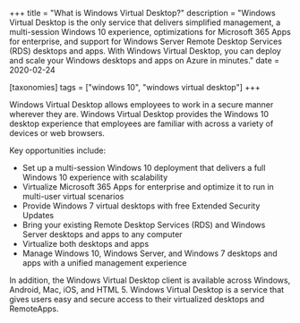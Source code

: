 +++
title = "What is Windows Virtual Desktop?"
description = "Windows Virtual Desktop is the only service that delivers simplified management, a multi-session Windows 10 experience, optimizations for Microsoft 365 Apps for enterprise, and support for Windows Server Remote Desktop Services (RDS) desktops and apps. With Windows Virtual Desktop, you can deploy and scale your Windows desktops and apps on Azure in minutes."
date = 2020-02-24

[taxonomies]
tags = ["windows 10", "windows virtual desktop"]
+++

Windows Virtual Desktop allows employees to work in a secure manner
wherever they are. Windows Virtual Desktop provides the Windows 10
desktop experience that employees are familiar with across a variety of
devices or web browsers.

Key opportunities include:

-   Set up a multi-session Windows 10 deployment that delivers a full
    Windows 10 experience with scalability
-   Virtualize Microsoft 365 Apps for enterprise and optimize it to run in multi-user
    virtual scenarios
-   Provide Windows 7 virtual desktops with free Extended Security
    Updates
-   Bring your existing Remote Desktop Services (RDS) and
    Windows Server desktops and apps to any computer
-   Virtualize both desktops and apps
-   Manage Windows 10, Windows Server, and Windows 7 desktops and apps
    with a unified management experience

In addition, the Windows Virtual Desktop client is available across
Windows, Android, Mac, iOS, and HTML 5. Windows Virtual Desktop
is a service that gives users easy and secure access to their
virtualized desktops and RemoteApps.
